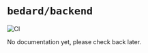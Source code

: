 # `bedard/backend`

![CI](https://github.com/scottbedard/backend/actions/workflows/test.yml/badge.svg?branch=next)

No documentation yet, please check back later.
